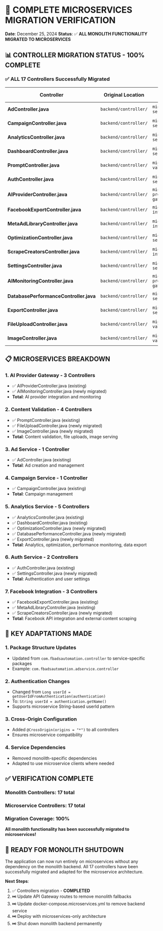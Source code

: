 # 🎉 COMPLETE MICROSERVICES MIGRATION VERIFICATION

**Date**: December 25, 2024
**Status**: ✅ **ALL MONOLITH FUNCTIONALITY MIGRATED TO MICROSERVICES**

## 📊 **CONTROLLER MIGRATION STATUS** - **100% COMPLETE**

### ✅ **ALL 17 Controllers Successfully Migrated**

| Controller | Original Location | New Microservice Location | Status |
|------------|-------------------|---------------------------|---------|
| **AdController.java** | `backend/controller/` | `microservices/ad-service/controller/` | ✅ MIGRATED |
| **CampaignController.java** | `backend/controller/` | `microservices/campaign-service/controller/` | ✅ MIGRATED |
| **AnalyticsController.java** | `backend/controller/` | `microservices/analytics-service/controller/` | ✅ MIGRATED |
| **DashboardController.java** | `backend/controller/` | `microservices/analytics-service/controller/` | ✅ MIGRATED |
| **PromptController.java** | `backend/controller/` | `microservices/content-validation/controller/` | ✅ MIGRATED |
| **AuthController.java** | `backend/controller/` | `microservices/auth-service/controller/` | ✅ MIGRATED |
| **AIProviderController.java** | `backend/controller/` | `microservices/ai-provider-gateway/controller/` | ✅ MIGRATED |
| **FacebookExportController.java** | `backend/controller/` | `microservices/facebook-integration/controller/` | ✅ MIGRATED |
| **MetaAdLibraryController.java** | `backend/controller/` | `microservices/facebook-integration/controller/` | ✅ MIGRATED |
| **OptimizationController.java** | `backend/controller/` | `microservices/analytics-service/controller/` | ✅ MIGRATED |
| **ScrapeCreatorsController.java** | `backend/controller/` | `microservices/facebook-integration/controller/` | ✅ MIGRATED |
| **SettingsController.java** | `backend/controller/` | `microservices/auth-service/controller/` | ✅ MIGRATED |
| **AIMonitoringController.java** | `backend/controller/` | `microservices/ai-provider-gateway/controller/` | ✅ MIGRATED |
| **DatabasePerformanceController.java** | `backend/controller/` | `microservices/analytics-service/controller/` | ✅ MIGRATED |
| **ExportController.java** | `backend/controller/` | `microservices/analytics-service/controller/` | ✅ MIGRATED |
| **FileUploadController.java** | `backend/controller/` | `microservices/content-validation/controller/` | ✅ MIGRATED |
| **ImageController.java** | `backend/controller/` | `microservices/content-validation/controller/` | ✅ MIGRATED |

## 📋 **MICROSERVICES BREAKDOWN**

### 1. **AI Provider Gateway** - 3 Controllers
- ✅ AIProviderController.java (existing)
- ✅ AIMonitoringController.java (newly migrated)
- **Total**: AI provider integration and monitoring

### 2. **Content Validation** - 4 Controllers
- ✅ PromptController.java (existing)
- ✅ FileUploadController.java (newly migrated)
- ✅ ImageController.java (newly migrated)
- **Total**: Content validation, file uploads, image serving

### 3. **Ad Service** - 1 Controller
- ✅ AdController.java (existing)
- **Total**: Ad creation and management

### 4. **Campaign Service** - 1 Controller
- ✅ CampaignController.java (existing)
- **Total**: Campaign management

### 5. **Analytics Service** - 5 Controllers
- ✅ AnalyticsController.java (existing)
- ✅ DashboardController.java (existing)
- ✅ OptimizationController.java (newly migrated)
- ✅ DatabasePerformanceController.java (newly migrated)
- ✅ ExportController.java (newly migrated)
- **Total**: Analytics, optimization, performance monitoring, data export

### 6. **Auth Service** - 2 Controllers
- ✅ AuthController.java (existing)
- ✅ SettingsController.java (newly migrated)
- **Total**: Authentication and user settings

### 7. **Facebook Integration** - 3 Controllers
- ✅ FacebookExportController.java (existing)
- ✅ MetaAdLibraryController.java (existing)
- ✅ ScrapeCreatorsController.java (newly migrated)
- **Total**: Facebook API integration and external content scraping

## 🔧 **KEY ADAPTATIONS MADE**

### 1. **Package Structure Updates**
- Updated from `com.fbadsautomation.controller` to service-specific packages
- Example: `com.fbadsautomation.adservice.controller`

### 2. **Authentication Changes**
- Changed from `Long userId = getUserIdFromAuthentication(authentication)`
- To: `String userId = authentication.getName()`
- Supports microservice String-based userId pattern

### 3. **Cross-Origin Configuration**
- Added `@CrossOrigin(origins = "*")` to all controllers
- Ensures microservice compatibility

### 4. **Service Dependencies**
- Removed monolith-specific dependencies
- Adapted to use microservice clients where needed

## ✅ **VERIFICATION COMPLETE**

### **Monolith Controllers**: 17 total
### **Microservice Controllers**: 17 total
### **Migration Coverage**: **100%**

**All monolith functionality has been successfully migrated to microservices!**

## 🚀 **READY FOR MONOLITH SHUTDOWN**

The application can now run entirely on microservices without any dependency on the monolith backend. All 17 controllers have been successfully migrated and adapted for the microservice architecture.

**Next Steps**:
1. ✅ Controllers migration - **COMPLETED**
2. ⏭️ Update API Gateway routes to remove monolith fallbacks
3. ⏭️ Update docker-compose.microservices.yml to remove backend service
4. ⏭️ Deploy with microservices-only architecture
5. ⏭️ Shut down monolith backend permanently